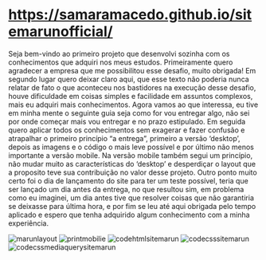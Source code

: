 # https://samaramacedo.github.io/sitemarunofficial/
Seja bem-vindo ao primeiro projeto que desenvolvi sozinha com os conhecimentos que adquiri nos meus estudos.
Primeiramente quero agradecer a empresa que me possibilitou esse desafio, muito obrigada!
Em segundo lugar quero deixar claro aqui, que esse texto não poderia nunca relatar de fato o que aconteceu nos bastidores na execução desse desafio, houve dificuldade em coisas simples e facilidade em assuntos complexos, mais  eu adquiri mais conhecimentos.
Agora vamos ao que interessa, eu tive em minha mente o seguinte guia seja como for vou entregar algo, não sei por onde começar mais vou entregar e no prazo estipulado.
Em seguida quero aplicar todos os conhecimentos sem exagerar e fazer confusão e atrapalhar o primeiro princípio “a entrega”, primeiro a versão ‘desktop’, depois as imagens e o código o mais leve possível e por último não menos importante a versão mobile.
Na versão mobile também segui um princípio, não mudar muito as características do ‘desktop’ e desperdiçar o layout que a proposito teve sua contribuição no valor desse projeto.
Outro ponto muito certo foi o dia de lançamento do site para ter um teste possível, teria que ser lançado um dia antes da entrega, no que resultou sim, em problema como eu imaginei, um dia antes tive que resolver coisas que não garantiria se deixasse para última hora, e por fim se leu até aqui obrigada pelo tempo aplicado e espero que tenha adquirido algum conhecimento com a minha experiência.

![marunlayout](https://user-images.githubusercontent.com/91075479/159237529-2d30cb0e-9d87-44f9-9b42-a15d508f09e7.png)
![printmobilie](https://user-images.githubusercontent.com/91075479/159237804-b574dc88-ce72-47b9-87f5-d4ce80adb6ff.png)
![codehtmlsitemarun](https://user-images.githubusercontent.com/91075479/159237857-e616e0a5-60f5-486d-b74e-e51071605c22.png)
![codecsssitemarun](https://user-images.githubusercontent.com/91075479/159237889-94361beb-de7f-4596-85bd-1dbd1c8f3f33.png)
![codecssmediaquerysitemarun](https://user-images.githubusercontent.com/91075479/159237899-705f154c-65b2-447b-89ee-b01464b1cf32.png)

